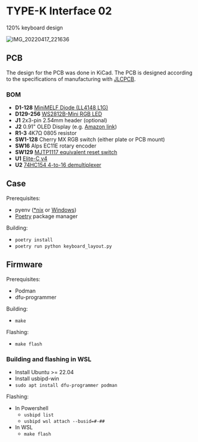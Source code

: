 # TYPE-K Interface 02

120% keyboard design

![IMG_20220417_221636](https://user-images.githubusercontent.com/400889/169670543-cce09626-fffe-4acb-8854-f92de8131ab7.jpg)

## PCB

The design for the PCB was done in KiCad. The PCB is designed according to the specifications of manufacturing with [JLCPCB](https://jlcpcb.com/).

### BOM

* **D1-128** [MiniMELF Diode (LL4148 L1G)](https://www.mouser.com/ProductDetail/Taiwan-Semiconductor/LL4148-L1G?qs=Mv7BduZupUgb22r9g5AxCQ%3D%3D)
* **D129-256** [WS2812B-Mini RGB LED](https://lcsc.com/product-detail/Light-Emitting-Diodes-LED_Worldsemi-WS2812B-Mini_C527089.html)
* **J1** 2x3-pin 2.54mm header (optional)
* **J2** 0.91" OLED Display (e.g. [Amazon link](https://www.amazon.com/MakerFocus-Display-SSD1306-3-3V-5V-Arduino/dp/B079BN2J8V))
* **R1-3** 4K7Ω 0805 resistor
* **SW1-128** Cherry MX RGB switch (either plate or PCB mount)
* **SW16** Alps EC11E rotary encoder
* **SW129** [MJTP1117 equivalent reset switch](https://keeb.io/collections/diy-parts/products/reset-pushbutton-switch)
* **U1** [Elite-C v4](https://keeb.io/products/elite-c-low-profile-version-usb-c-pro-micro-replacement-atmega32u4)
* **U2** [74HC154 4-to-16 demultiplexer](https://lcsc.com/product-detail/Signal-Switches-Encoders-Decoders-Multiplexers_Texas-Instruments-CD74HC154M96_C2832236.html)


## Case

Prerequisites:

* pyenv ([\*nix](https://github.com/pyenv/pyenv) or [Windows](https://github.com/pyenv-win/pyenv-win))
* [Poetry](https://python-poetry.org/) package manager

Building:

* `poetry install`
* `poetry run python keyboard_layout.py`


## Firmware

Prerequisites:

* Podman
* dfu-programmer

Building:

* `make`

Flashing:

* `make flash`

### Building and flashing in WSL

* Install Ubuntu >= 22.04
* Install usbipd-win
* `sudo apt install dfu-programmer podman`

Flashing:

* In Powershell
	- `usbipd list`
	- `usbipd wsl attach --busid=#-##`
* In WSL
	- `make flash`
